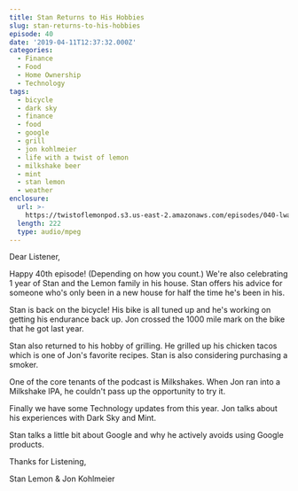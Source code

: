 ```yaml
---
title: Stan Returns to His Hobbies
slug: stan-returns-to-his-hobbies
episode: 40
date: '2019-04-11T12:37:32.000Z'
categories:
  - Finance
  - Food
  - Home Ownership
  - Technology
tags:
  - bicycle
  - dark sky
  - finance
  - food
  - google
  - grill
  - jon kohlmeier
  - life with a twist of lemon
  - milkshake beer
  - mint
  - stan lemon
  - weather
enclosure:
  url: >-
    https://twistoflemonpod.s3.us-east-2.amazonaws.com/episodes/040-lwatol-20190411.mp3
  length: 222
  type: audio/mpeg
---
```


Dear Listener,

Happy 40th episode! (Depending on how you count.) We're also celebrating 1 year of Stan and the Lemon family in his house. Stan offers his advice for someone who's only been in a new house for half the time he's been in his.

Stan is back on the bicycle! His bike is all tuned up and he's working on getting his endurance back up. Jon crossed the 1000 mile mark on the bike that he got last year.

Stan also returned to his hobby of grilling. He grilled up his chicken tacos which is one of Jon's favorite recipes. Stan is also considering purchasing a smoker.

One of the core tenants of the podcast is Milkshakes. When Jon ran into a Milkshake IPA, he couldn't pass up the opportunity to try it.

Finally we have some Technology updates from this year. Jon talks about his experiences with Dark Sky and Mint.

Stan talks a little bit about Google and why he actively avoids using Google products.

Thanks for Listening,

Stan Lemon & Jon Kohlmeier

